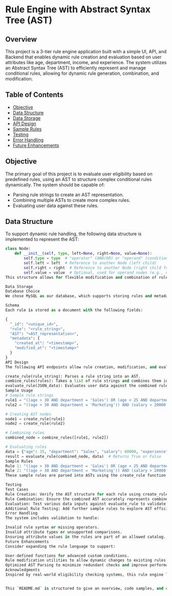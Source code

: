 # Rule Engine with Abstract Syntax Tree (AST)

## Overview
This project is a 3-tier rule engine application built with a simple UI, API, and Backend that enables dynamic rule creation and evaluation based on user attributes like age, department, income, and experience. The system utilizes an Abstract Syntax Tree (AST) to efficiently represent and manage conditional rules, allowing for dynamic rule generation, combination, and modification.

## Table of Contents
- [Objective](#objective)
- [Data Structure](#data-structure)
- [Data Storage](#data-storage)
- [API Design](#api-design)
- [Sample Rules](#sample-rules)
- [Testing](#testing)
- [Error Handling](#error-handling)
- [Future Enhancements](#future-enhancements)

## Objective
The primary goal of this project is to evaluate user eligibility based on predefined rules, using an AST to structure complex conditional rules dynamically. The system should be capable of:
- Parsing rule strings to create an AST representation.
- Combining multiple ASTs to create more complex rules.
- Evaluating user data against these rules.

## Data Structure
To support dynamic rule handling, the following data structure is implemented to represent the AST:

```python
class Node:
    def __init__(self, type, left=None, right=None, value=None):
        self.type = type  # "operator" (AND/OR) or "operand" (condition)
        self.left = left  # Reference to another Node (left child)
        self.right = right  # Reference to another Node (right child for operators)
        self.value = value  # Optional, used for operand nodes (e.g., numbers for comparisons)
This structure allows for flexible modification and combination of rules.

Data Storage
Database Choice
We chose MySQL as our database, which supports storing rules and metadata dynamically, aligning well with our project’s needs.

Schema
Each rule is stored as a document with the following fields:

{
  "_id": "<unique_id>",
  "rule": "<rule_string>",
  "AST": "<AST_representation>",
  "metadata": {
    "created_at": "<timestamp>",
    "modified_at": "<timestamp>"
  }
}
API Design
The following API endpoints allow rule creation, modification, and evaluation:

create_rule(rule_string): Parses a rule string into an AST.
combine_rules(rules): Takes a list of rule strings and combines them into a single AST.
evaluate_rule(JSON_data): Evaluates user data against the combined rule’s AST and returns True if the data meets the rule conditions, otherwise False.
Sample Usage
# Sample rule strings
rule1 = "((age > 30 AND department = 'Sales') OR (age < 25 AND department = 'Marketing')) AND (salary > 50000 OR experience > 5)"
rule2 = "((age > 30 AND department = 'Marketing')) AND (salary > 20000 OR experience > 5)"

# Creating AST nodes
node1 = create_rule(rule1)
node2 = create_rule(rule2)

# Combining rules
combined_node = combine_rules([rule1, rule2])

# Evaluating rules
data = {"age": 35, "department": "Sales", "salary": 60000, "experience": 3}
result = evaluate_rule(combined_node, data)  # Returns True or False
Sample Rules
Rule 1: "((age > 30 AND department = 'Sales') OR (age < 25 AND department = 'Marketing')) AND (salary > 50000 OR experience > 5)"
Rule 2: "((age > 30 AND department = 'Marketing')) AND (salary > 20000 OR experience > 5)"
These sample rules are parsed into ASTs using the create_rule function and evaluated by evaluate_rule.

Testing
Test Cases
Rule Creation: Verify the AST structure for each rule using create_rule.
Rule Combination: Ensure the combined AST accurately represents combined rules using combine_rules.
Evaluation: Test various data inputs against evaluate_rule to validate rule functionality.
Additional Rule Testing: Add further sample rules to explore AST efficiency and ensure accuracy.
Error Handling
The system includes validation to handle:

Invalid rule syntax or missing operators.
Invalid attribute types or unsupported comparisons.
Ensuring attribute values in the rules are part of an allowed catalog.
Future Enhancements
Consider expanding the rule language to support:

User-defined functions for advanced custom conditions.
Rule modification utilities to allow dynamic changes to existing rules (e.g., change conditions, add/remove expressions).
Optimized AST Parsing to minimize redundant checks and improve performance.
Acknowledgments
Inspired by real-world eligibility checking systems, this rule engine leverages AST for optimal rule handling and evaluation.


This `README.md` is structured to give an overview, code samples, and clarity on the project's goals and design. It should be helpful for others exploring or contributing to your project!

